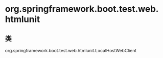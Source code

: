 # org.springframework.boot.test.web.htmlunit

## 类

org.springframework.boot.test.web.htmlunit.LocalHostWebClient




